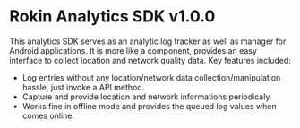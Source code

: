 # Rokin Analytics SDK v1.0.0

This analytics SDK serves as an analytic log tracker as well as manager for Android applications. It is more like a component, provides an easy interface to collect location and network quality data. Key features included:

* Log entries without any location/network data collection/manipulation hassle, just invoke a API method.
* Capture and provide location and network informations periodicaly.
* Works fine in offline mode and provides the queued log values when comes online.
